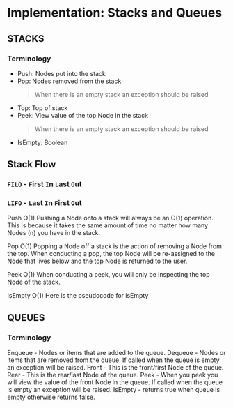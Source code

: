 # Implementation: Stacks and Queues
## STACKS
### Terminology
  - Push: Nodes put into the stack
  - Pop: Nodes removed from the stack 
    > When there is an empty stack an exception should be raised
  - Top: Top of stack
  - Peek: View value of the top Node in the stack
    > When there is an empty stack an exception should be raised
  - IsEmpty: Boolean
## Stack Flow
### `FILO` - `F`irst `I`n `L`ast `O`ut
### `LIFO` - `L`ast `I`n `F`irst `O`ut

Push O(1)
Pushing a Node onto a stack will always be an O(1) operation. This is because it takes the same amount of time no matter how many Nodes (n) you have in the stack.

Pop O(1)
Popping a Node off a stack is the action of removing a Node from the top. When conducting a pop, the top Node will be re-assigned to the Node that lives below and the top Node is returned to the user.

Peek O(1)
When conducting a peek, you will only be inspecting the top Node of the stack.

IsEmpty O(1)
Here is the pseudocode for isEmpty


## QUEUES
### Terminology
Enqueue - Nodes or items that are added to the queue.
Dequeue - Nodes or items that are removed from the queue. If called when the queue is empty an exception will be raised.
Front - This is the front/first Node of the queue.
Rear - This is the rear/last Node of the queue.
Peek - When you peek you will view the value of the front Node in the queue. If called when the queue is empty an exception will be raised.
IsEmpty - returns true when queue is empty otherwise returns false.
